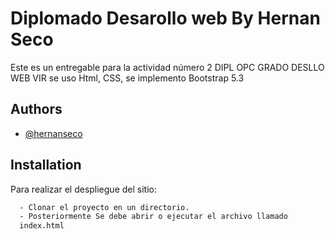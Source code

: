 
# Diplomado Desarollo web By Hernan Seco

Este es un entregable para la actividad número 2 DIPL OPC GRADO DESLLO WEB VIR se uso Html, CSS, se implemento Bootstrap 5.3


## Authors

- [@hernanseco](https://github.com/nanrreh/)


## Installation

Para realizar el despliegue del sitio:

```bash
  - Clonar el proyecto en un directorio.
  - Posteriormente Se debe abrir o ejecutar el archivo llamado 
  index.html
```
    




